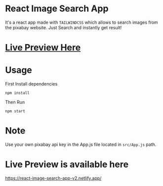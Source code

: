 # React Image Search App

It's a react app made with `TAILWINDCSS` which allows to search images from the pixabay website. Just Search and instantly get result!

# [Live Preview Here](https://react-image-search-app-v2.netlify.app/)

# Usage

First Install dependencies

`npm install`

Then Run

`npm start`

# Note 

Use your own pixabay api key in the App.js file located in `src/App.js` path.

# Live Preview is available here

https://react-image-search-app-v2.netlify.app/
